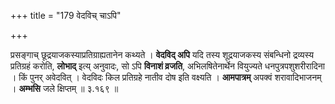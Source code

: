 +++
title = "179 वेदविच् चाऽपि"

+++


प्रसङ्गाच् छूद्रयाजकस्याप्रतिग्राह्यतानेन कथ्यते । **वेदविद् अपि** यदि तस्य शूद्रयाजकस्य संबन्धिनो द्रव्यस्य प्रतिग्रहं करोति, **लोभाद्** इत्य् अनुवादः, सो ऽपि **विनाशं व्रजति**, अभिलषितेनार्थेन वियुज्यते धनपुत्रपशुशरीरादिना । किं पुनर् अवेदवित् । वेदविदः किल प्रतिग्रहे नातीव दोष इति वक्ष्यति । **आमपात्रम्** अपक्वं शरावादिभाजनम् । **अम्भसि** जले क्षिप्तम् ॥ ३.१६९ ॥